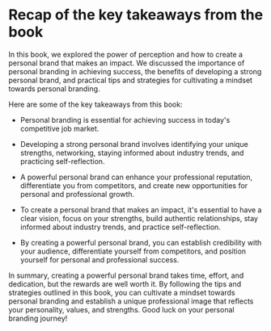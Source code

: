 Recap of the key takeaways from the book
====================================================

In this book, we explored the power of perception and how to create a personal brand that makes an impact. We discussed the importance of personal branding in achieving success, the benefits of developing a strong personal brand, and practical tips and strategies for cultivating a mindset towards personal branding.

Here are some of the key takeaways from this book:

* Personal branding is essential for achieving success in today's competitive job market.

* Developing a strong personal brand involves identifying your unique strengths, networking, staying informed about industry trends, and practicing self-reflection.

* A powerful personal brand can enhance your professional reputation, differentiate you from competitors, and create new opportunities for personal and professional growth.

* To create a personal brand that makes an impact, it's essential to have a clear vision, focus on your strengths, build authentic relationships, stay informed about industry trends, and practice self-reflection.

* By creating a powerful personal brand, you can establish credibility with your audience, differentiate yourself from competitors, and position yourself for personal and professional success.

In summary, creating a powerful personal brand takes time, effort, and dedication, but the rewards are well worth it. By following the tips and strategies outlined in this book, you can cultivate a mindset towards personal branding and establish a unique professional image that reflects your personality, values, and strengths. Good luck on your personal branding journey!
